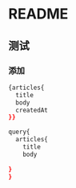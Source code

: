 # README

## 测试

### 添加

```bash
{articles{
  title
  body
  createdAt
}}
```

```bash
query{
  articles{
    title
    body
  
}
}
```